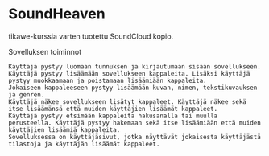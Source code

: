 # SoundHeaven

tikawe-kurssia varten tuotettu SoundCloud kopio.

Sovelluksen toiminnot

    Käyttäjä pystyy luomaan tunnuksen ja kirjautumaan sisään sovellukseen.
    Käyttäjä pystyy lisäämään sovellukseen kappaleita. Lisäksi käyttäjä pystyy muokkaamaan ja poistamaan lisäämiään kappaleita.
    Jokaiseen kappaleeseen pystyy lisäämään kuvan, nimen, tekstikuvauksen ja genren.
    Käyttäjä näkee sovellukseen lisätyt kappaleet. Käyttäjä näkee sekä itse lisäämänsä että muiden käyttäjien lisäämät kappaleet.
    Käyttäjä pystyy etsimään kappaleita hakusanalla tai muulla perusteella. Käyttäjä pystyy hakemaan sekä itse lisäämiään että muiden käyttäjien lisäämiä kappaleita.
    Sovelluksessa on käyttäjäsivut, jotka näyttävät jokaisesta käyttäjästä tilastoja ja käyttäjän lisäämät kappaleet.
     
